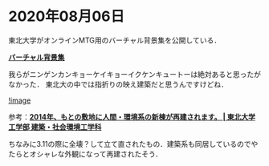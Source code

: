 # 2020年08月06日 



東北大学がオンラインMTG用のバーチャル背景集を公開している．


**[バーチャル背景集](http://www.bureau.tohoku.ac.jp/koho/book/list_2020.html)**


我らがニンゲンカンキョーケイキョーイクケンキュートーは絶対あると思ったがなかった．
東北大の中では指折りの映え建築だと思うんですけどね．


[!image](http://civil.archi.tohoku.ac.jp/wp-content/uploads/2013/03/403bbc250308c6fcda5f7d119ff026dc.jpg)



参考：**[2014年、もとの敷地に人間・環境系の新棟が再建されます。 | 東北大学工学部 建築・社会環境工学科](http://civil.archi.tohoku.ac.jp/flash-news_9/)**



ちなみに3.11の際に全壊？して立て直されたもの．建築系も同居しているのでやたらとオシャレな外観になって再建されたそう．